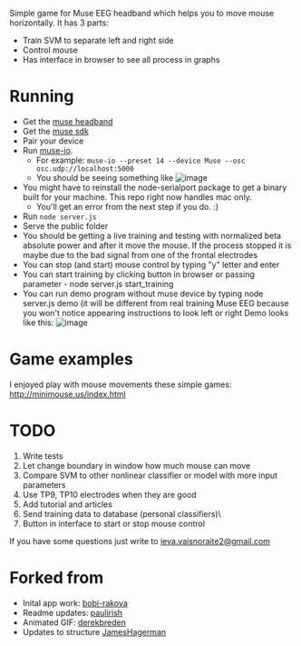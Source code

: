 Simple game for Muse EEG headband which helps you to move mouse horizontally.
It has 3 parts: 
* Train SVM to separate left and right side
* Control mouse
* Has interface in browser to see all process in graphs

# Running

* Get the [muse headband](http://www.choosemuse.com/)
* Get the [muse sdk](https://sites.google.com/a/interaxon.ca/muse-developer-site/download/macos-install---sdk-v2-2)
* Pair your device
* Run [muse-io](https://sites.google.com/a/interaxon.ca/muse-developer-site/museio/tutorial). 
  * For example: `muse-io --preset 14 --device Muse --osc osc.udp://localhost:5000` 
  * You should be seeing something like ![image](https://cloud.githubusercontent.com/assets/39191/4486860/32465e9c-49ee-11e4-83ee-13d7e8611cf7.png)
* You might have to reinstall the node-serialport package to get a binary built for your machine. This repo right now handles mac only. 
  * You'll get an error from the next step if you do. :)
* Run `node server.js`
* Serve the public folder
* You should be getting a live training and testing with normalized beta absolute power and after it move the mouse.
If the process stopped it is maybe due to the bad signal from one of the frontal electrodes  
* You can stop (and start) mouse control by typing "y" letter and enter
* You can start training by clicking button in browser or passing parameter - node server.js start_training
* You can run demo program without muse device by typing node server.js demo (it will be different from real training Muse EEG because you won't notice appearing instructions to look left or right
Demo looks like this:
![image](http://biophysical.eu/images/MindMouse.jpg)
# Game examples
I enjoyed play with mouse movements these simple games: 
http://minimouse.us/index.html

# TODO
1. Write tests
2. Let change boundary in window how much mouse can move
3. Compare SVM to other nonlinear classifier or model with more input parameters
4. Use TP9, TP10 electrodes when they are good
5. Add tutorial and articles
6. Send training data to database (personal classifiers)\
7. Button in interface to start or stop mouse control

If you have some questions just write to ieva.vaisnoraite2@gmail.com

# Forked from

- Inital app work: [bobi-rakova](https://github.com/bobi-rakova/muse)
- Readme updates: [paulirish](https://github.com/paulirish/muse-node)
- Animated GIF: [derekbreden](https://github.com/derekbreden/muse-node)
- Updates to structure [JamesHagerman](https://github.com/JamesHagerman/muse-node)


